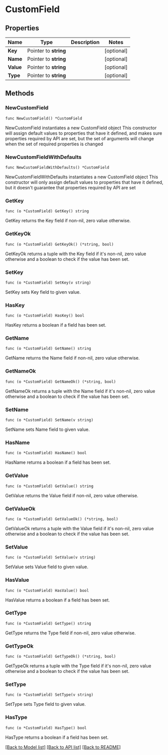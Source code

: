 # CustomField

## Properties

Name | Type | Description | Notes
------------ | ------------- | ------------- | -------------
**Key** | Pointer to **string** |  | [optional] 
**Name** | Pointer to **string** |  | [optional] 
**Value** | Pointer to **string** |  | [optional] 
**Type** | Pointer to **string** |  | [optional] 

## Methods

### NewCustomField

`func NewCustomField() *CustomField`

NewCustomField instantiates a new CustomField object
This constructor will assign default values to properties that have it defined,
and makes sure properties required by API are set, but the set of arguments
will change when the set of required properties is changed

### NewCustomFieldWithDefaults

`func NewCustomFieldWithDefaults() *CustomField`

NewCustomFieldWithDefaults instantiates a new CustomField object
This constructor will only assign default values to properties that have it defined,
but it doesn't guarantee that properties required by API are set

### GetKey

`func (o *CustomField) GetKey() string`

GetKey returns the Key field if non-nil, zero value otherwise.

### GetKeyOk

`func (o *CustomField) GetKeyOk() (*string, bool)`

GetKeyOk returns a tuple with the Key field if it's non-nil, zero value otherwise
and a boolean to check if the value has been set.

### SetKey

`func (o *CustomField) SetKey(v string)`

SetKey sets Key field to given value.

### HasKey

`func (o *CustomField) HasKey() bool`

HasKey returns a boolean if a field has been set.

### GetName

`func (o *CustomField) GetName() string`

GetName returns the Name field if non-nil, zero value otherwise.

### GetNameOk

`func (o *CustomField) GetNameOk() (*string, bool)`

GetNameOk returns a tuple with the Name field if it's non-nil, zero value otherwise
and a boolean to check if the value has been set.

### SetName

`func (o *CustomField) SetName(v string)`

SetName sets Name field to given value.

### HasName

`func (o *CustomField) HasName() bool`

HasName returns a boolean if a field has been set.

### GetValue

`func (o *CustomField) GetValue() string`

GetValue returns the Value field if non-nil, zero value otherwise.

### GetValueOk

`func (o *CustomField) GetValueOk() (*string, bool)`

GetValueOk returns a tuple with the Value field if it's non-nil, zero value otherwise
and a boolean to check if the value has been set.

### SetValue

`func (o *CustomField) SetValue(v string)`

SetValue sets Value field to given value.

### HasValue

`func (o *CustomField) HasValue() bool`

HasValue returns a boolean if a field has been set.

### GetType

`func (o *CustomField) GetType() string`

GetType returns the Type field if non-nil, zero value otherwise.

### GetTypeOk

`func (o *CustomField) GetTypeOk() (*string, bool)`

GetTypeOk returns a tuple with the Type field if it's non-nil, zero value otherwise
and a boolean to check if the value has been set.

### SetType

`func (o *CustomField) SetType(v string)`

SetType sets Type field to given value.

### HasType

`func (o *CustomField) HasType() bool`

HasType returns a boolean if a field has been set.


[[Back to Model list]](../README.md#documentation-for-models) [[Back to API list]](../README.md#documentation-for-api-endpoints) [[Back to README]](../README.md)


